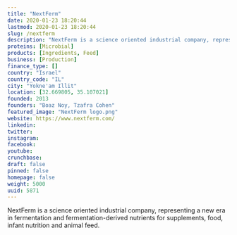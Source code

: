 ```yaml
---
title: "NextFerm"
date: 2020-01-23 18:20:44
lastmod: 2020-01-23 18:20:44
slug: /nextferm
description: "NextFerm is a science oriented industrial company, representing a new era in fermentation and fermentation-derived nutrients for supplements, food, infant nutrition and animal feed."
proteins: [Microbial]
products: [Ingredients, Feed]
business: [Production]
finance_type: []
country: "Israel"
country_code: "IL"
city: "Yokne'am Illit"
location: [32.669805, 35.107021]
founded: 2013
founders: "Boaz Noy, Tzafra Cohen"
featured_image: "NextFerm logo.png"
website: https://www.nextferm.com/
linkedin: 
twitter: 
instagram: 
facebook: 
youtube: 
crunchbase: 
draft: false
pinned: false
homepage: false
weight: 5000
uuid: 5871
---
```

NextFerm is a science oriented industrial company, representing a new era in fermentation and fermentation-derived nutrients for supplements, food, infant nutrition and animal feed.
